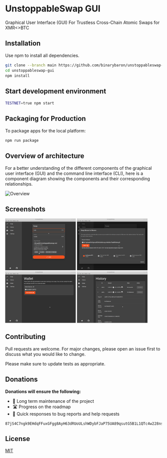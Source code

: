 # UnstoppableSwap GUI

Graphical User Interface (GUI) For Trustless Cross-Chain Atomic Swaps for XMR<>BTC

## Installation

Use npm to install all dependencies.

```bash
git clone --branch main https://github.com/binarybaron/unstoppableswap-gui
cd unstoppableswap-gui
npm install
```

## Start development environment

```bash
TESTNET=true npm start
```

## Packaging for Production

To package apps for the local platform:

```bash
npm run package
```

## Overview of architecture

For a better understanding of the different components of the graphical user interface (GUI) and the command line interface (CLI), here is a component diagram showing the components and their corresponding relationships.

![Overview](https://www.plantuml.com/plantuml/png/TLDDRnCn4BtxLppsr1xs3rHLL6K5AAY1a2q22JWCQxUnSEp5dZGWbF_EE6QRLJVDnV6Rz_7aIMuIK-JTrgbNl35RWzwHzKhrrFsa1uDgHT5uHXz3PrAgy5S1JyFNpdGSWozm_dHXsmUV5L_NXZh66ncpyVexA67W3-1Kr6uaJsDjzEutMYOsMLZkn-jKyZveywx5N4eDEHdwVrT5C8b6NS_6F5nXiMfU8b_NzQW3hkH26cbKQ6mbxDbBT90Gj4qzSRS1TMo3Jmeug8DIcfX-K3Aesb_Eigb02UKhoWlV1wTDHDKuYymMgoXTG_npse6mh1EFL3moMkoVTHoShz1-l1sjlDbOfqyRfuGZiZe2nvGJzSDoSOTsJpsaqTcVmLBE6F2Pd3ECzQhvvYzenm7M9ywWlimxotgXhlkkME3YCfFpfC0odvXNIPA7r4boSxiuEijvdZ2tt0NhKReDBGGLe2XmAEUf7Uf97_57FL4-iL2N1cTtC1k_RTv4JtkVG3ADXdH2OXrs31SUaif1MVDiSVSXi8duibnVp-Pt3VAZuEsd1SAZYO_MxDMDfEN_-3y0)

## Screenshots

<img src="docs/images/main_screen.png" width="45%"></img> <img src="docs/images/swap_screen.png" width="45%"></img> <img src="docs/images/wallet_screen.png" width="45%"></img> <img src="docs/images/history_screen.png" width="45%"></img>

## Contributing

Pull requests are welcome. For major changes, please open an issue first to discuss what you would like to change.

Please make sure to update tests as appropriate.

## Donations

**Donations will ensure the following:**

- 🔨 Long term maintenance of the project
- 🛣 Progress on the roadmap
- 🐛 Quick responses to bug reports and help requests

```
87jS4C7ngk9EHdqFFuxGFgg8AyH63dRUoULshWDybFJaP75UA89qsutG5B1L1QTc4w228nsqsv8EjhL7bz8fB3611Mh98mg
```

## License

[MIT](https://choosealicense.com/licenses/mit/)
